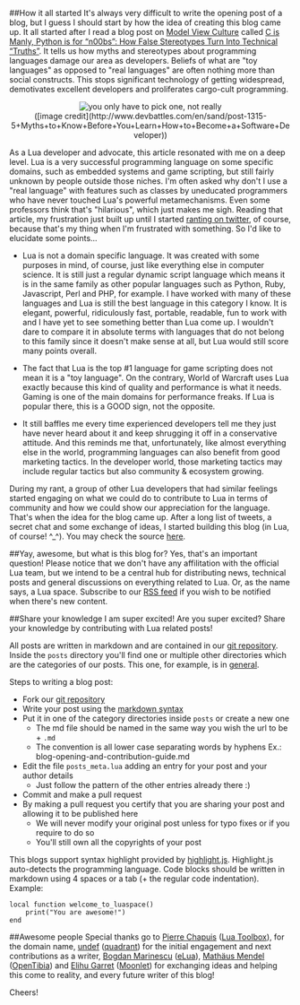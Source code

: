##How it all started
It's always very difficult to write the opening post of a blog, but I guess I should start by how the idea of creating this blog came up. It all started after I read a blog post on [Model View Culture](https://modelviewculture.com) called [C is Manly, Python is for “n00bs”: How False Stereotypes Turn Into Technical “Truths”](https://modelviewculture.com/pieces/c-is-manly-python-is-for-n00bs-how-false-stereotypes-turn-into-technical-truths). It tells us how myths and stereotypes about programming languages damage our area as developers. Beliefs of what are "toy languages" as opposed to "real languages" are often nothing more than social constructs. This stops significant technology of getting widespread, demotivates excellent developers and proliferates cargo-cult programming. 

<center>
<img class="img-responsive"  alt="you only have to pick one, not really" src="http://lua.space/pub/post_img/pick_one.png"/>
</center>

<center>
([image credit](http://www.devbattles.com/en/sand/post-1315-5+Myths+to+Know+Before+You+Learn+How+to+Become+a+Software+Developer))
</center>

As a Lua developer and advocate, this article resonated with me on a deep level. Lua is a very successful programming language on some specific domains, such as embedded systems and game scripting, but still fairly unknown by people outside those niches. I'm often asked why don't I use a "real language" with features such as classes by uneducated programmers who have never touched Lua's powerful metamechanisms. Even some professors think that's "hilarious", which just makes me sigh. Reading that article, my frustration just built up until I started [ranting on twitter](https://twitter.com/etiene_d/status/673850335191003136), of course, because that's my thing when I'm frustrated with something. So I'd like to elucidate some points...

* Lua is not a domain specific language. It was created with some purposes in mind, of course, just like everything else in computer science. It is still just a regular dynamic script language which means it is in the same family as other popular languages such as Python, Ruby, Javascript, Perl and PHP, for example. I have worked with many of these languages and Lua is still the best language in this category I know. It is elegant, powerful, ridiculously fast, portable, readable, fun to work with and I have yet to see something better than Lua come up. I wouldn't dare to compare it in absolute terms with languages that do not belong to this family since it doesn't make sense at all, but Lua would still score many points overall. 

* The fact that Lua is the top #1 language for game scripting does not mean it is a "toy language". On the contrary, World of Warcraft uses Lua exactly because this kind of quality and performance is what it needs. Gaming is one of the main domains for performance freaks. If Lua is popular there, this is a GOOD sign, not the opposite.

* It still baffles me every time experienced developers tell me they just have never heard about it and keep shrugging it off in a conservative attitude. And this reminds me that, unfortunately, like almost everything else in the world, programming languages can also benefit from good marketing tactics. In the developer world, those marketing tactics may include regular tactics but also community & ecosystem growing.  

During my rant, a group of other Lua developers that had similar feelings started engaging on what we could do to contribute to Lua in terms of community and how we could show our appreciation for the language. That's when the idea for the blog came up. After a long list of tweets, a secret chat and some exchange of ideas, I started building this blog (in Lua, of course! ^_^). You may check the source [here](https://github.com/Etiene/lua.space). 

##Yay, awesome, but what is this blog for?
Yes, that's an important question! Please notice that we don't have any affilitation with the official Lua team, but we intend to be a central hub for distributing news, technical posts and general discussions on everything related to Lua. Or, as the name says, a Lua space. Subscribe to our [RSS feed](http://feeds.feedburner.com/Luaspace) if you wish to be notified when there's new content.

##Share your knowledge
I am super excited! Are you super excited? Share your knowledge by contributing with Lua related posts! 

All posts are written in markdown and are contained in our [git repository](https://github.com/Etiene/lua.space). Inside the `posts` directory you'll find one or multiple other directories which are the categories of our posts. This one, for example, is in [general](https://github.com/Etiene/lua.space/tree/master/posts/general).  

Steps to writing a blog post:

- Fork our [git repository](https://github.com/Etiene/lua.space)
- Write your post using the [markdown syntax](https://help.github.com/articles/markdown-basics/)
- Put it in one of the category directories inside `posts` or create a new one
     -  The md file should be named in the same way you wish the url to be + `.md`
     -  The convention is all lower case separating words by hyphens Ex.: blog-opening-and-contribution-guide.md
- Edit the file `posts_meta.lua` adding an entry for your post and your author details
     -  Just follow the pattern of the other entries already there :)
- Commit and make a pull request
- By making a pull request you certify that you are sharing your post and allowing it to be published here
     -  We will never modify your original post unless for typo fixes or if you require to do so 
     -  You'll still own all the copyrights of your post


This blogs support syntax highlight provided by [highlight.js](http://highlightjs.org). Highlight.js auto-detects the programming language. Code blocks should be written in markdown using 4 spaces or a tab (+ the regular code indentation). Example:

	local function welcome_to_luaspace()
		print("You are awesome!")
	end

##Awesome people
Special thanks go to [Pierre Chapuis](https://twitter.com/pchapuis) ([Lua Toolbox](https://lua-toolbox.com/)), for the domain name, [undef](https://twitter.com/undefdev) ([quadrant](http://quadrantgame.com/)) for the initial engagement and next contributions as a writer, [Bogdan Marinescu](https://twitter.com/bogdanm78) ([eLua](http://eluaproject.net)), [Mathäus Mendel](https://twitter.com/mathausmendel) ([OpenTibia](https://github.com/opentibia/ )) and [Elihu Garret](https://twitter.com/Mr_Auk) ([Moonlet](https://github.com/elihugarret/Moonlet)) for exchanging ideas and helping this come to reality, and every future writer of this blog!

Cheers!
